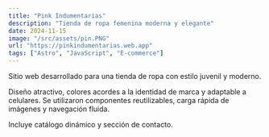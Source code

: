 ```yaml
---
title: "Pink Indumentarias"
description: "Tienda de ropa femenina moderna y elegante"
date: 2024-11-15
image: "/src/assets/pin.PNG"
url: "https://pinkindumentarias.web.app"
tags: ["Astro", "JavaScript", "E-commerce"]
---
```


Sitio web desarrollado para una tienda de ropa con estilo juvenil y moderno.  

Diseño atractivo, colores acordes a la identidad de marca y adaptable a celulares. Se utilizaron componentes reutilizables, carga rápida de imágenes y navegación fluida.

Incluye catálogo dinámico y sección de contacto.

